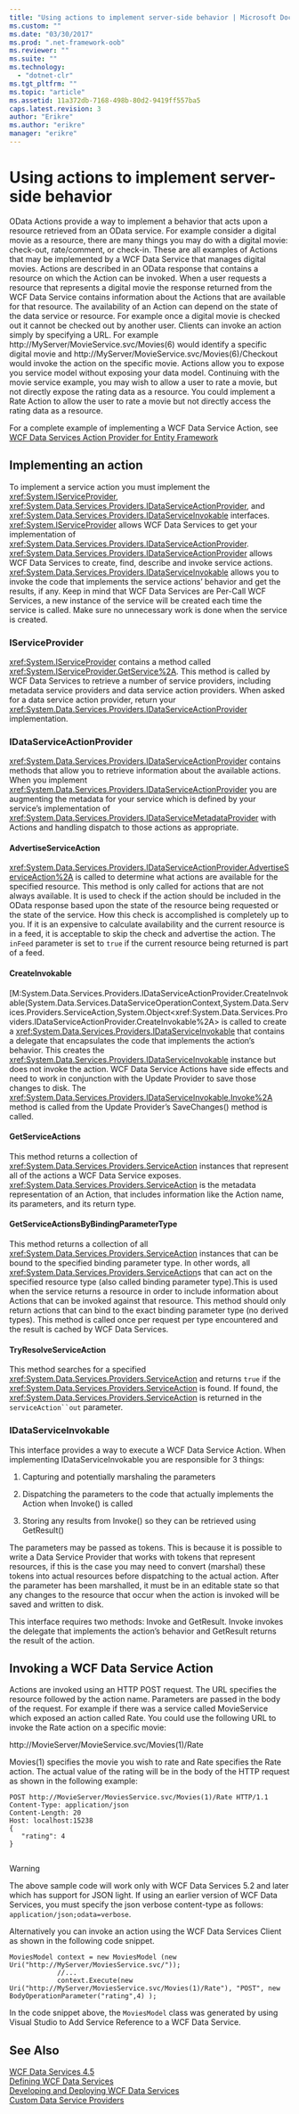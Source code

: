 ```yaml
---
title: "Using actions to implement server-side behavior | Microsoft Docs"
ms.custom: ""
ms.date: "03/30/2017"
ms.prod: ".net-framework-oob"
ms.reviewer: ""
ms.suite: ""
ms.technology: 
  - "dotnet-clr"
ms.tgt_pltfrm: ""
ms.topic: "article"
ms.assetid: 11a372db-7168-498b-80d2-9419ff557ba5
caps.latest.revision: 3
author: "Erikre"
ms.author: "erikre"
manager: "erikre"
---
```

# Using actions to implement server-side behavior
OData Actions provide a way to implement a behavior that acts upon a resource retrieved from an OData service.  For example consider a digital movie as a resource, there are many things you may do with a digital movie: check-out, rate/comment, or check-in. These are all examples of Actions that may be implemented by a WCF Data Service that manages digital movies. Actions are described in an OData response that contains a resource on which the Action can be invoked. When a user requests a resource that represents a digital movie the response returned from the WCF Data Service contains information about the Actions that are available for that resource. The availability of an Action can depend on the state of the data service or resource. For example once a digital movie is checked out it cannot be checked out by another user. Clients can invoke an action simply by specifying a URL. For example http://MyServer/MovieService.svc/Movies(6) would identify a specific digital movie and http://MyServer/MovieService.svc/Movies(6)/Checkout would invoke the action on the specific movie. Actions allow you to expose you service model without exposing your data model. Continuing with the movie service example, you may wish to allow a user to rate a movie, but not directly expose the rating data as a resource. You could implement a Rate Action to allow the user to rate a movie but not directly access the rating data as a resource.  
  
 For a complete example of implementing a WCF Data Service Action, see [WCF Data Services Action Provider for Entity Framework](http://efactionprovider.codeplex.com/)  
  
## Implementing an action  
 To implement a service action you must implement the <xref:System.IServiceProvider>, <xref:System.Data.Services.Providers.IDataServiceActionProvider>, and <xref:System.Data.Services.Providers.IDataServiceInvokable> interfaces. <xref:System.IServiceProvider> allows WCF Data Services to get your implementation of <xref:System.Data.Services.Providers.IDataServiceActionProvider>. <xref:System.Data.Services.Providers.IDataServiceActionProvider> allows WCF Data Services to create, find, describe and invoke service actions. <xref:System.Data.Services.Providers.IDataServiceInvokable> allows you to invoke the code that implements the service actions’ behavior and get the results, if any. Keep in mind that WCF Data Services are Per-Call WCF Services, a new instance of the service will be created each time the service is called.  Make sure no unnecessary work is done when the service is created.  
  
### IServiceProvider  
 <xref:System.IServiceProvider> contains a method called <xref:System.IServiceProvider.GetService%2A>. This method is called by WCF Data Services to retrieve a number of service providers, including metadata service providers and data service action providers. When asked for a data service action provider, return your <xref:System.Data.Services.Providers.IDataServiceActionProvider> implementation.  
  
### IDataServiceActionProvider  
 <xref:System.Data.Services.Providers.IDataServiceActionProvider> contains methods that allow you to retrieve information about the available actions. When you implement <xref:System.Data.Services.Providers.IDataServiceActionProvider> you are augmenting the metadata for your service which is defined by your service’s implementation of <xref:System.Data.Services.Providers.IDataServiceMetadataProvider> with Actions and handling dispatch to those actions as appropriate.  
  
#### AdvertiseServiceAction  
 <xref:System.Data.Services.Providers.IDataServiceActionProvider.AdvertiseServiceAction%2A> is called to determine what actions are available for the specified resource. This method is only called for actions that are not always available. It is used to check if the action should be included in the OData response based upon the state of the resource being requested or the state of the service. How this check is accomplished is completely up to you. If it is an expensive to calculate availability and the current resource is in a feed, it is acceptable to skip the check and advertise the action. The `inFeed` parameter is set to `true` if the current resource being returned is part of a feed.  
  
#### CreateInvokable  
 [M:System.Data.Services.Providers.IDataServiceActionProvider.CreateInvokable(System.Data.Services.DataServiceOperationContext,System.Data.Services.Providers.ServiceAction,System.Object\<xref:System.Data.Services.Providers.IDataServiceActionProvider.CreateInvokable%2A> is called to create a <xref:System.Data.Services.Providers.IDataServiceInvokable> that contains a delegate that encapsulates the code that implements the action’s behavior. This creates the <xref:System.Data.Services.Providers.IDataServiceInvokable> instance but does not invoke the action. WCF Data Service Actions have side effects and need to work in conjunction with the Update Provider to save those changes to disk. The <xref:System.Data.Services.Providers.IDataServiceInvokable.Invoke%2A> method is called from the Update Provider’s SaveChanges() method is called.  
  
#### GetServiceActions  
 This method returns a collection of <xref:System.Data.Services.Providers.ServiceAction> instances that represent all of the actions a WCF Data Service exposes. <xref:System.Data.Services.Providers.ServiceAction> is the metadata representation of an Action, that includes information like the Action name, its parameters, and its return type.  
  
#### GetServiceActionsByBindingParameterType  
 This method returns a collection of all <xref:System.Data.Services.Providers.ServiceAction> instances that can be bound to the specified binding parameter type. In other words, all <xref:System.Data.Services.Providers.ServiceAction>s that can act on the specified resource type (also called binding parameter type).This is used when the service returns a resource in order to include information about Actions that can be invoked against that resource. This method should only return actions that can bind to the exact binding parameter type (no derived types). This method is called once per request per type encountered and the result is cached by WCF Data Services.  
  
#### TryResolveServiceAction  
 This method searches for a specified <xref:System.Data.Services.Providers.ServiceAction> and returns `true` if the <xref:System.Data.Services.Providers.ServiceAction> is found. If found, the <xref:System.Data.Services.Providers.ServiceAction> is returned in the `serviceAction``out` parameter.  
  
### IDataServiceInvokable  
 This interface provides a way to execute a WCF Data Service Action. When implementing IDataServiceInvokable you are responsible for 3 things:  
  
1.  Capturing and potentially marshaling the parameters  
  
2.  Dispatching the parameters to the code that actually implements the Action when Invoke() is called  
  
3.  Storing any results from Invoke() so they can be retrieved using GetResult()  
  
 The parameters may be passed as tokens. This is because it is possible to write a Data Service Provider that works with tokens that represent resources, if this is the case you may need to convert (marshal) these tokens into actual resources before dispatching to the actual action. After the parameter has been marshalled, it must be in an editable state so that any changes to the resource that occur when the action is invoked will be saved and written to disk.  
  
 This interface requires two methods: Invoke and GetResult. Invoke invokes the delegate that implements the action’s behavior and GetResult returns the result of the action.  
  
## Invoking a WCF Data Service Action  
 Actions are invoked using an HTTP POST request. The URL specifies the resource followed by the action name. Parameters are passed in the body of the request. For example if there was a service called MovieService which exposed an action called Rate. You could use the following URL to invoke the Rate action on a specific movie:  
  
 http://MovieServer/MovieService.svc/Movies(1)/Rate  
  
 Movies(1) specifies the movie you wish to rate and Rate specifies the Rate action. The actual value of the rating will be in the body of the HTTP request as shown in the following example:  
  
```  
POST http://MovieServer/MoviesService.svc/Movies(1)/Rate HTTP/1.1   
Content-Type: application/json   
Content-Length: 20   
Host: localhost:15238  
{   
   "rating": 4   
}  
  
```  
  
> [!WARNING]
>  The above sample code will work only with WCF Data Services 5.2 and later which has support for JSON light. If using an earlier version of WCF Data Services, you must specify the json verbose content-type as follows: `application/json;odata=verbose`.  
  
 Alternatively you can invoke an action using the WCF Data Services Client as shown in the following code snippet.  
  
```  
MoviesModel context = new MoviesModel (new Uri("http://MyServer/MoviesService.svc/"));  
            //...  
            context.Execute(new Uri("http://MyServer/MoviesService.svc/Movies(1)/Rate"), "POST", new BodyOperationParameter("rating",4) );           
```  
  
 In the code snippet above, the `MoviesModel` class was generated by using Visual Studio to Add Service Reference to a WCF Data Service.  
  
## See Also  
 [WCF Data Services 4.5](../../../../docs/framework/data/wcf/index.md)   
 [Defining WCF Data Services](../../../../docs/framework/data/wcf/defining-wcf-data-services.md)   
 [Developing and Deploying WCF Data Services](../../../../docs/framework/data/wcf/developing-and-deploying-wcf-data-services.md)   
 [Custom Data Service Providers](../../../../docs/framework/data/wcf/custom-data-service-providers-wcf-data-services.md)